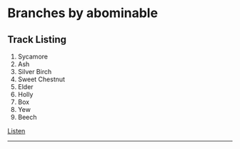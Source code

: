 # Branches by abominable

## Track Listing

1. Sycamore
2. Ash
3. Silver Birch
4. Sweet Chestnut
5. Elder
6. Holly
7. Box
8. Yew
9. Beech

[Listen](https://drmarkreuter.github.io/branchesAlbum/)

---
